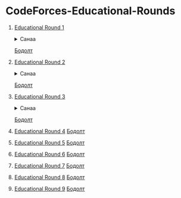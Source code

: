 # CodeForces-Educational-Rounds

1. [Educational Round 1](https://codeforces.com/contest/598)  
   <details>
      <summary>Санаа</summary>
      
      <details>
         <summary>A. Tricky Sum</summary>
         
            Sum = n * (n + 1) / 2 - 2 * B  
            B = 2^0 + 2^1 + 2^2 + ... + 2^x = 2^{(x + 1)} - 1

         [Source](./https://github.com/uchikhanz/CodeForces-Educational-Round/blob/main/Round%201/A.%20Tricky%20Sum.cpp/)
      </details>
      <details>
         <summary>B. Queries on A String</summary>
         
            Query бүрт өгөгдсөн үйлдлийг хийхэд болно.
      </details>
      <details>
         <summary>C. Nearest vectors</summary>

            atan2l ашиглан X тэнхлэгтэй үүсгэх өнцөг бүрийг олж соортлон, зэрэгцэн орших вектор  
            бүрийн хоорондох өнцгийг олж хамгийн багыг нь сонгон авна.
      </details>
      <details>
         <summary>D. Igor In the Museum</summary>
   
            Grid DFS ашиглан өгөгдсөн цэгээс үзэх боломжтой зургуудын тоог олно. Тэгээд
            тухайн цэгийн хүүхэд бүрт уг тоог өгөх ба тухайн цэгүүдэд очиж үзсэн гэж тооцно.
            Хэрэв өмнө очиж үзээгүй цэг байвал DFS функц дуудна. Үгүй бол тухайн цэгийн
            эцгээс уг тоог авна.
      </details>
   </details>  
   
   [Бодолт](./Round%201/)
   
3. [Educational Round 2](https://codeforces.com/contest/600)
   <details>
      <summary>Санаа</summary>
      <details>
         <summary>A. Extract Numbers</summary>

            
      </details>
      <details>
         <summary>B. Queries about less or equal elements</summary>
      </details>
      <details>
         <summary>C. Make Palindrome</summary>
      </details>
      <details>
         <summary>D. Area of Two Circles' Intersection</summary>
      </details>
   </details>
   
   [Бодолт](./Round%202/)

5. [Educational Round 3](https://codeforces.com/contest/609)
   <details>
      <summary>Санаа</summary>
      <details>
         <summary>A. USB Flash Drives</summary>

            
      </details>
      <details>
         <summary>B. Queries about less or equal elements</summary>
      </details>
      <details>
         <summary>C. Make Palindrome</summary>
      </details>
      <details>
         <summary>D. Area of Two Circles' Intersection</summary>
      </details>
   </details>
   
   [Бодолт](./Round%203/)

7. [Educational Round 4](https://codeforces.com/contest/612)
   [Бодолт](./Round%204/)

8. [Educational Round 5](https://codeforces.com/contest/616)
    [Бодолт](./Round%205/)

9. [Educational Round 6](https://codeforces.com/contest/620)
    [Бодолт](./Round%206/)

10. [Educational Round 7](https://codeforces.com/contest/622)
    [Бодолт](./Round%207/)

11. [Educational Round 8](https://codeforces.com/contest/628)
    [Бодолт](./Round%208/)

12. [Educational Round 9](https://codeforces.com/contest/632)
    [Бодолт](./Round%209/)

